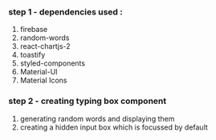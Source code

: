 ### step 1 - dependencies used :
<ol>
    <li>firebase</li>
    <li>random-words</li>
    <li>react-chartjs-2</li>
    <li>toastify</li>
    <li>styled-components</li>
    <li>Material-UI</li>
    <li>Material Icons</li>
</ol>

### step 2 - creating typing box component
<ol>
    <li>generating random words and displaying them</li>
    <li>creating a hidden input box which is focussed by default</li>
</ol>